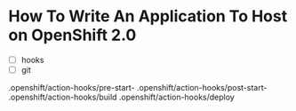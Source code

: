 # How To Write An Application To Host on OpenShift 2.0

 - [ ] hooks
 - [ ] git

 .openshift/action-hooks/pre-start-
 .openshift/action-hooks/post-start-
 .openshift/action-hooks/build
 .openshift/action-hooks/deploy


